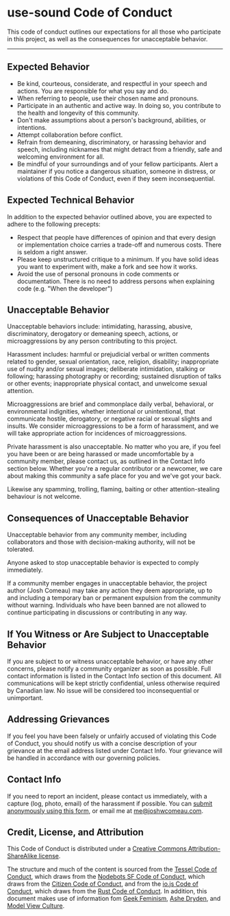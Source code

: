 # use-sound Code of Conduct

This code of conduct outlines our expectations for all those who participate in this project, as well as the consequences for unacceptable behavior.

---

## Expected Behavior

- Be kind, courteous, considerate, and respectful in your speech and actions. You are responsible for what you say and do.
- When referring to people, use their chosen name and pronouns.
- Participate in an authentic and active way. In doing so, you contribute to the health and longevity of this community.
- Don't make assumptions about a person's background, abilities, or intentions.
- Attempt collaboration before conflict.
- Refrain from demeaning, discriminatory, or harassing behavior and speech, including nicknames that might detract from a friendly, safe and welcoming environment for all.
- Be mindful of your surroundings and of your fellow participants. Alert a maintainer if you notice a dangerous situation, someone in distress, or violations of this Code of Conduct, even if they seem inconsequential.

## Expected Technical Behavior

In addition to the expected behavior outlined above, you are expected to adhere to the following precepts:

- Respect that people have differences of opinion and that every design or implementation choice carries a trade-off and numerous costs. There is seldom a right answer.
- Please keep unstructured critique to a minimum. If you have solid ideas you want to experiment with, make a fork and see how it works.
- Avoid the use of personal pronouns in code comments or documentation. There is no need to address persons when explaining code (e.g. "When the developer")

## Unacceptable Behavior

Unacceptable behaviors include: intimidating, harassing, abusive, discriminatory, derogatory or demeaning speech, actions, or microaggressions by any person contributing to this project.

Harassment includes: harmful or prejudicial verbal or written comments related to gender, sexual orientation, race, religion, disability; inappropriate use of nudity and/or sexual images; deliberate intimidation, stalking or following; harassing photography or recording; sustained disruption of talks or other events; inappropriate physical contact, and unwelcome sexual attention.

Microaggressions are brief and commonplace daily verbal, behavioral, or environmental indignities, whether intentional or unintentional, that communicate hostile, derogatory, or negative racial or sexual slights and insults. We consider microaggressions to be a form of harassment, and we will take appropriate action for incidences of microaggressions.

Private harassment is also unacceptable. No matter who you are, if you feel you have been or are being harassed or made uncomfortable by a community member, please contact us, as outlined in the Contact Info section below. Whether you're a regular contributor or a newcomer, we care about making this community a safe place for you and we've got your back.

Likewise any spamming, trolling, flaming, baiting or other attention-stealing behaviour is not welcome.

## Consequences of Unacceptable Behavior

Unacceptable behavior from any community member, including collaborators and those with decision-making authority, will not be tolerated.

Anyone asked to stop unacceptable behavior is expected to comply immediately.

If a community member engages in unacceptable behavior, the project author (Josh Comeau) may take any action they deem appropriate, up to and including a temporary ban or permanent expulsion from the community without warning. Individuals who have been banned are not allowed to continue participating in discussions or contributing in any way.

## If You Witness or Are Subject to Unacceptable Behavior

If you are subject to or witness unacceptable behavior, or have any other concerns, please notify a community organizer as soon as possible. Full contact information is listed in the Contact Info section of this document. All communications will be kept strictly confidential, unless otherwise required by Canadian law. No issue will be considered too inconsequential or unimportant.

## Addressing Grievances

If you feel you have been falsely or unfairly accused of violating this Code of Conduct, you should notify us with a concise description of your grievance at the email address listed under Contact Info. Your grievance will be handled in accordance with our governing policies.

## Contact Info

If you need to report an incident, please contact us immediately, with a capture (log, photo, email) of the harassment if possible. You can [submit anonymously using this form](https://docs.google.com/forms/d/e/1FAIpQLScl1qTPaIsgp4wjCPCtmaT7pS79SJypndZrSdlQ09-kz5XBaw/viewform?usp=sf_link), or email me at me@joshwcomeau.com.

## Credit, License, and Attribution

This Code of Conduct is distributed under a [Creative Commons Attribution-ShareAlike license](http://creativecommons.org/licenses/by-sa/3.0/).

The structure and much of the content is sourced from the [Tessel Code of Conduct](https://github.com/tessel/project/blob/master/CONDUCT.md), which draws from the [Nodebots SF Code of Conduct](https://github.com/nodebots/sf/blob/master/coc.md), which draws from the [Citizen Code of Conduct](http://citizencodeofconduct.org/), and from the [io.js Code of Conduct](https://github.com/iojs/io.js/blob/v1.x/CONTRIBUTING.md#code-of-conduct), which draws from the [Rust Code of Conduct](https://github.com/rust-lang/rust/wiki/Note-development-policy#conduct). In addition, this document makes use of information fom [Geek Feminism](http://geekfeminism.wikia.com/wiki/Conference_anti-harassment/Policy), [Ashe Dryden](http://www.ashedryden.com/blog/codes-of-conduct-101-faq), and [Model View Culture](https://modelviewculture.com/issues/events).
